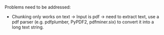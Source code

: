 Problems need to be addressed:
- Chunking only works on text -> Input is pdf -> need to extract text, use a pdf parser (e.g. pdfplumber, PyPDF2, pdfminer.six) to convert it into a long text string.














































